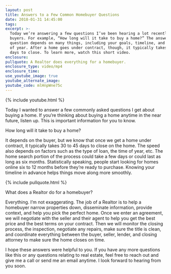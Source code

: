 ```yaml
---
layout: post
title: Answers to a Few Common Homebuyer Questions
date: 2018-01-31 14:45:00
tags:
excerpt: >-
  Today we’re answering a few questions I’ve been hearing a lot recently from
  buyers. For example, “How long will it take to buy a home?” The answer to this
  question depends on many things, including your goals, timeline, and the time
  of year. After a home goes under contract, though, it typically takes 30 to 45
  days to close. To learn more, watch this short video.
enclosure:
pullquote: A Realtor does everything for a homebuyer.
enclosure_type: video/mp4
enclosure_time:
use_youtube_image: true
youtube_alternate_image:
youtube_code: mlHnpWne75c
---
```



{% include youtube.html %}

Today I wanted to answer a few commonly asked questions I get about buying a home. If you’re thinking about buying a home anytime in the near future, listen up. This is important information for you to know.

How long will it take to buy a home?

It depends on the buyer, but we know that once we get a home under contract, it typically takes 30 to 45 days to close on the home. The speed also depends on factors such as the type of loan, the time of year, etc. The home search portion of the process could take a few days or could last as long as six months. Statistically speaking, people start looking for homes online six to 12 months before they’re ready to purchase. Knowing your timeline in advance helps things move along more smoothly.

{% include pullquote.html %}

What does a Realtor do for a homebuyer?

Everything. I’m not exaggerating. The job of a Realtor is to help a homebuyer narrow properties down, disseminate information, provide context, and help you pick the perfect home. Once we enter an agreement, we will negotiate with the seller and their agent to help you get the best price and the best terms on your contract. Then we will monitor the closing process, the inspection, negotiate any repairs, make sure the title is clean, and coordinate everything between the buyer, seller, lender, and closing attorney to make sure the home closes on time.

I hope these answers were helpful to you. If you have any more questions like this or any questions relating to real estate, feel free to reach out and give me a call or send me an email anytime. I look forward to hearing from you soon.